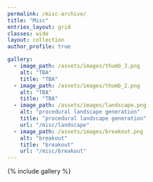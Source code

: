 ```yaml
---
permalink: /misc-archive/
title: "Misc"
entries_layout: grid
classes: wide 
layout: collection
author_profile: true

gallery:
  - image_path: /assets/images/thumb_3.png
    alt: "TBA"
    title: "TBA"
  - image_path: /assets/images/thumb_2.png
    alt: "TBA"
    title: "TBA"
  - image_path: /assets/images/landscape.png
    alt: "procedural landscape generation"
    title: "procedural landscape generation"
    url: "/misc/landscape"
  - image_path: /assets/images/breakout.png
    alt: "breakout"
    title: "breakout"
    url: "/misc/breakout"
---
```


{% include gallery %}
